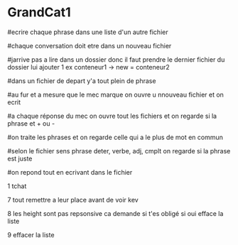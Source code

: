 # GrandCat1

#ecrire chaque phrase dans une liste d'un autre fichier

#chaque conversation doit etre dans un nouveau fichier

#jarrive pas a lire dans un dossier donc il faut prendre le dernier fichier du dossier lui ajouter 1 ex conteneur1 -> new = conteneur2

#dans un fichier de depart y'a tout plein de phrase

#au fur et a mesure que le mec marque on ouvre u nnouveau fichier et on ecrit

#a chaque réponse du mec on ouvre tout les fichiers et on regarde si la phrase et + ou - 

#on traite les phrases et on regarde celle qui a le plus de mot en commun

#selon le fichier sens phrase deter, verbe, adj, cmplt on regarde si la phrase est juste

#on repond tout en ecrivant dans le fichier


1 tchat

7 tout remettre a leur place avant de voir kev

8 les height sont pas repsonsive ca demande si t'es obligé si oui efface la liste

9 effacer la liste 

